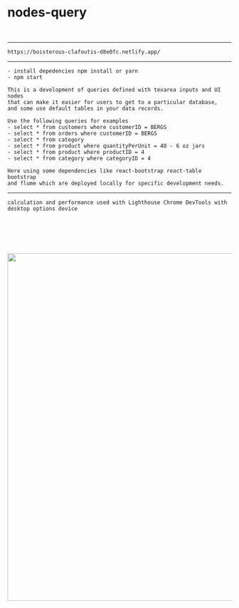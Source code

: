 # nodes-query

<div>
  <br>
</div>

------------------------------------------------------------

```
https://boisterous-clafoutis-d8e0fc.netlify.app/
```


------------------------------------------------------------

```
- install depedencies npm install or yarn
- npm start 
```

```
This is a development of queries defined with texarea inputs and UI nodes 
that can make it easier for users to get to a particular database, 
and some use default tables in your data records. 
```

```
Use the following queries for examples
- select * from customers where customerID = BERGS
- select * from orders where customerID = BERGS
- select * from category
- select * from product where quantityPerUnit = 48 - 6 oz jars
- select * from product where productID = 4
- select * from category where categoryID = 4
```

```
Here using some dependencies like react-bootstrap react-table bootstrap 
and flume which are deployed locally for specific development needs.
```


------------------------------------------------------------


```
calculation and performance used with Lighthouse Chrome DevTools with desktop options device
```
  <div>
  <br>
 </div>

<br><br>
  <div align="center" >
<img  src="https://i.ibb.co/6yNkqjt/diag.jpg"  width="780px"  />
</div>